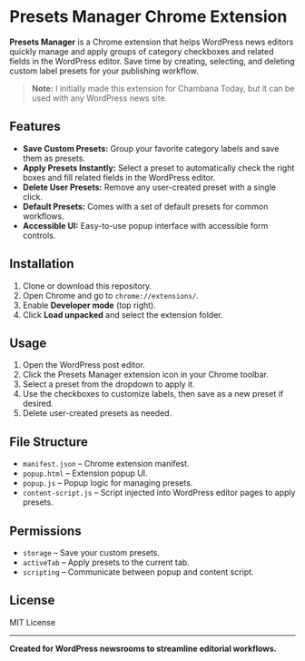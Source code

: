 # Presets Manager Chrome Extension

**Presets Manager** is a Chrome extension that helps WordPress news editors quickly manage and apply groups of category checkboxes and related fields in the WordPress editor. Save time by creating, selecting, and deleting custom label presets for your publishing workflow.

> **Note:** I initially made this extension for Chambana Today, but it can be used with any WordPress news site.

## Features

- **Save Custom Presets:** Group your favorite category labels and save them as presets.
- **Apply Presets Instantly:** Select a preset to automatically check the right boxes and fill related fields in the WordPress editor.
- **Delete User Presets:** Remove any user-created preset with a single click.
- **Default Presets:** Comes with a set of default presets for common workflows.
- **Accessible UI:** Easy-to-use popup interface with accessible form controls.

## Installation

1. Clone or download this repository.
2. Open Chrome and go to `chrome://extensions/`.
3. Enable **Developer mode** (top right).
4. Click **Load unpacked** and select the extension folder.

## Usage

1. Open the WordPress post editor.
2. Click the Presets Manager extension icon in your Chrome toolbar.
3. Select a preset from the dropdown to apply it.
4. Use the checkboxes to customize labels, then save as a new preset if desired.
5. Delete user-created presets as needed.

## File Structure

- `manifest.json` – Chrome extension manifest.
- `popup.html` – Extension popup UI.
- `popup.js` – Popup logic for managing presets.
- `content-script.js` – Script injected into WordPress editor pages to apply presets.

## Permissions

- `storage` – Save your custom presets.
- `activeTab` – Apply presets to the current tab.
- `scripting` – Communicate between popup and content script.

## License

MIT License

---

**Created for WordPress newsrooms to streamline editorial workflows.**

